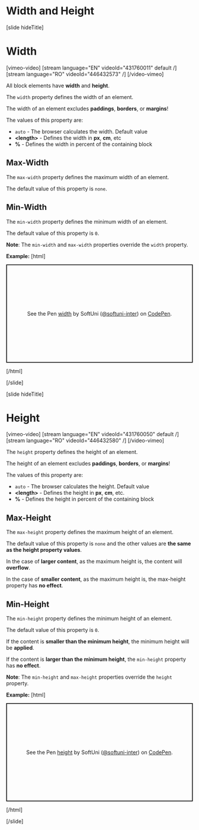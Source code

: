 # Width and Height

[slide hideTitle]

# Width

[vimeo-video]
[stream language="EN" videoId="431760011" default /]
[stream language="RO" videoId="446432573" /]
[/video-vimeo]

All block elements have **width** and **height**.

The `width` property defines the width of an element.

The width of an element excludes **paddings**, **borders**, or **margins**!

The values of this property are:
* `auto` - The browser calculates the width. Default value	
* **\<length>** -	Defines the width in **px**, **cm**, etc	
* **%** - Defines the width in percent of the containing block

## Max-Width

The `max-width` property defines the maximum width of an element.

The default value of this property is `none`.

## Min-Width

The `min-width` property defines the minimum width of an element.

The default value of this property is `0`.

**Note**: The `min-width` and `max-width` properties override the `width` property.

**Example:**
[html]
<p class="codepen" data-height="265" data-theme-id="39135" data-default-tab="result" data-user="softuni-inter" data-slug-hash="bGVxGVB" style="height: 265px; box-sizing: border-box; display: flex; align-items: center; justify-content: center; border: 2px solid; margin: 1em 0; padding: 1em;" data-pen-title="width">
  <span>See the Pen <a href="https://codepen.io/softuni-inter/pen/bGVxGVB">
  width</a> by SoftUni (<a href="https://codepen.io/softuni-inter">@softuni-inter</a>)
  on <a href="https://codepen.io">CodePen</a>.</span>
</p>
<script async src="https://static.codepen.io/assets/embed/ei.js"></script>

[/html]

[/slide]

[slide hideTitle]

# Height

[vimeo-video]
[stream language="EN" videoId="431760050" default /]
[stream language="RO" videoId="446432580" /]
[/video-vimeo]

The `height` property defines the height of an element.

The height of an element excludes **paddings**, **borders**, or **margins**!

The values of this property are:
* `auto` - The browser calculates the height. Default value
* **\<length>** -	Defines the height in **px**, **cm**, etc.
* **%** - Defines the height in percent of the containing block

## Max-Height

The `max-height` property defines the maximum height of an element.

The default value of this property is `none` and the other values are **the same as the height property values**.

In the case of **larger content**, as the maximum height is, the content will **overflow**.

In the case of **smaller content**, as the maximum height is, the max-height property has **no effect**.

## Min-Height

The `min-height` property defines the minimum height of an element.

The default value of this property is `0`.

If the content is **smaller than the minimum height**, the minimum height will be **applied**.

If the content is **larger than the minimum height**, the `min-height` property has **no effect**.

**Note**: The `min-height` and `max-height` properties override the `height` property.

**Example:**
[html]
<p class="codepen" data-height="265" data-theme-id="39135" data-default-tab="result" data-user="softuni-inter" data-slug-hash="vYNzYJO" style="height: 265px; box-sizing: border-box; display: flex; align-items: center; justify-content: center; border: 2px solid; margin: 1em 0; padding: 1em;" data-pen-title="height">
  <span>See the Pen <a href="https://codepen.io/softuni-inter/pen/vYNzYJO">
  height</a> by SoftUni (<a href="https://codepen.io/softuni-inter">@softuni-inter</a>)
  on <a href="https://codepen.io">CodePen</a>.</span>
</p>
<script async src="https://static.codepen.io/assets/embed/ei.js"></script>

[/html]

[/slide]

